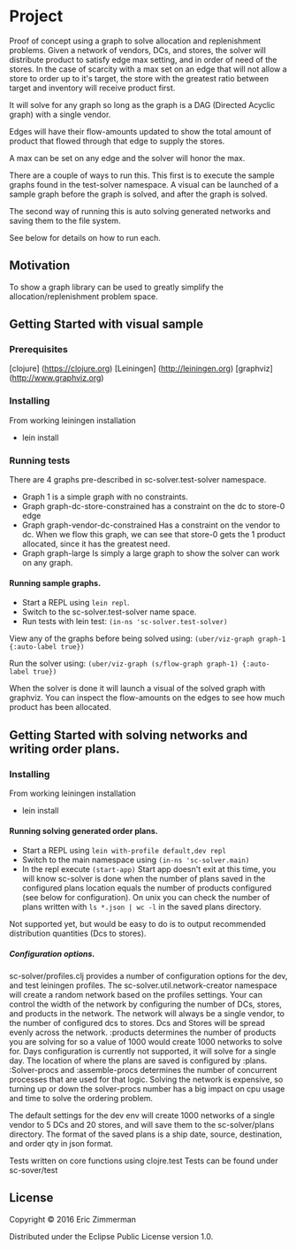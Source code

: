 # Project
Proof of concept using a graph to solve allocation and replenishment problems. Given a network of vendors, DCs, and stores,
the solver will distribute product to satisfy edge max setting, and in order of need of the stores.  In the case of
scarcity with a max set on an edge that will not allow a store to order up to it's target, the store with the greatest
ratio between target and inventory will receive product first.

It will solve for any graph so long as the graph is a DAG (Directed Acyclic graph) with a single vendor.

Edges will have their flow-amounts updated to show the total amount of product that flowed through that edge to supply 
the stores.

A max can be set on any edge and the solver will honor the max.

There are a couple of ways to run this.  This first is to execute the sample graphs found in the test-solver namespace.
A visual can be launched of a sample graph before the graph is solved, and after the graph is solved.

The second way of running this is auto solving generated networks and saving them to the file system.

See below for details on how to run each.

## Motivation
To show a graph library can be used to greatly simplify the allocation/replenishment problem space.

## Getting Started  with visual sample
### Prerequisites ###

[clojure] (https://clojure.org)
[Leiningen] (http://leiningen.org)
[graphviz] (http://www.graphviz.org)


### Installing

From working leiningen installation 
- lein install

### Running tests

There are 4 graphs pre-described in sc-solver.test-solver namespace.
- Graph 1 is a simple graph with no constraints.
- Graph graph-dc-store-constrained has a constraint on the dc to store-0 edge
- Graph graph-vendor-dc-constrained Has a constraint on the vendor to dc.  When we flow this graph, we can see that
store-0 gets the 1 product allocated, since it has the greatest need.
- Graph graph-large Is simply a large graph to show the solver can work on any graph.

#### Running sample graphs.
- Start a REPL using `lein repl`.
- Switch to the sc-solver.test-solver name space. 
- Run tests with lein test:
    `(in-ns 'sc-solver.test-solver)`

View any of the graphs before being solved using:
    `(uber/viz-graph graph-1 {:auto-label true})`
    
Run the solver using:
    `(uber/viz-graph (s/flow-graph graph-1) {:auto-label true})`
    
When the solver is done it will launch a visual of the solved graph with graphviz.  You can inspect the flow-amounts
on the edges to see how much product has been allocated.    

## Getting Started with solving networks and writing order plans.    

### Installing

From working leiningen installation
- lein install

#### Running solving generated order plans.
- Start a REPL using `lein with-profile default,dev repl`
- Switch to the main namespace using `(in-ns 'sc-solver.main)`
- In the repl execute `(start-app)` Start app doesn't exit at this time, you will know sc-solver is done when
the number of plans saved in the configured plans location equals the number of products configured (see below for configuration).
On unix you can check the number of plans written with `ls *.json | wc -l` in the saved plans directory.

Not supported yet, but would be easy to do is to output recommended distribution quantities (Dcs to stores).

##### Configuration options.
sc-solver/profiles.clj provides a number of configuration options for the dev, and test leiningen profiles.
The sc-solver.util.network-creator namespace will create a random network based on the profiles settings.
Your can control the width of the network by configuring the number of DCs, stores, and products in the network.
The network will always be a single vendor, to the number of configured dcs to stores.  Dcs and Stores will be spread evenly
across the network.  :products determines the number of products you are solving for so a value of 1000 would create 1000
networks to solve for. Days configuration is currently not supported, it will solve for a single day.  The location of where the plans are saved is
configured by :plans.  :Solver-procs and :assemble-procs determines the number of concurrent processes that are used for that logic.
Solving the network is expensive, so turning up or down the solver-procs number has a big impact on cpu usage and time to solve
the ordering problem.

The default settings for the dev env will create 1000 networks of a single vendor to 5 DCs and 20 stores, and will save them to
the sc-solver/plans directory.  The format of the saved plans is a ship date, source, destination, and order qty in json format.
    
Tests written on core functions using clojre.test
Tests can be found under sc-sover/test
    
## License

Copyright © 2016 Eric Zimmerman

Distributed under the Eclipse Public License version 1.0.
